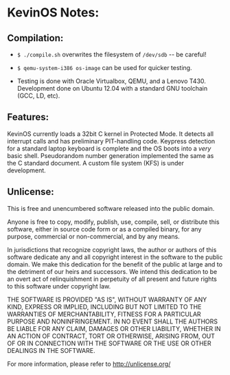 KevinOS Notes:
==============

Compilation:
------------

+ `$ ./compile.sh` overwrites the filesystem of `/dev/sdb` -- be careful!

+ `$ qemu-system-i386 os-image` can be used for quicker testing. 

+ Testing is done with Oracle Virtualbox, QEMU, and a Lenovo T430. Development done on Ubuntu 12.04 with a standard GNU toolchain (GCC, LD, etc).

Features:
---------

KevinOS currently loads a 32bit C kernel in Protected Mode.  It detects all interrupt calls and has preliminary PIT-handling code.  Keypress detection for a standard laptop keyboard is complete and the OS boots into a _very_ basic shell.  Pseudorandom number generation implemented the same as the C standard document. A custom file system (KFS) is under development.

Unlicense:
----------

This is free and unencumbered software released into the public domain.

Anyone is free to copy, modify, publish, use, compile, sell, or
distribute this software, either in source code form or as a compiled
binary, for any purpose, commercial or non-commercial, and by any
means.

In jurisdictions that recognize copyright laws, the author or authors
of this software dedicate any and all copyright interest in the
software to the public domain. We make this dedication for the benefit
of the public at large and to the detriment of our heirs and
successors. We intend this dedication to be an overt act of
relinquishment in perpetuity of all present and future rights to this
software under copyright law.

THE SOFTWARE IS PROVIDED "AS IS", WITHOUT WARRANTY OF ANY KIND,
EXPRESS OR IMPLIED, INCLUDING BUT NOT LIMITED TO THE WARRANTIES OF
MERCHANTABILITY, FITNESS FOR A PARTICULAR PURPOSE AND NONINFRINGEMENT.
IN NO EVENT SHALL THE AUTHORS BE LIABLE FOR ANY CLAIM, DAMAGES OR
OTHER LIABILITY, WHETHER IN AN ACTION OF CONTRACT, TORT OR OTHERWISE,
ARISING FROM, OUT OF OR IN CONNECTION WITH THE SOFTWARE OR THE USE OR
OTHER DEALINGS IN THE SOFTWARE.

For more information, please refer to <http://unlicense.org/>
